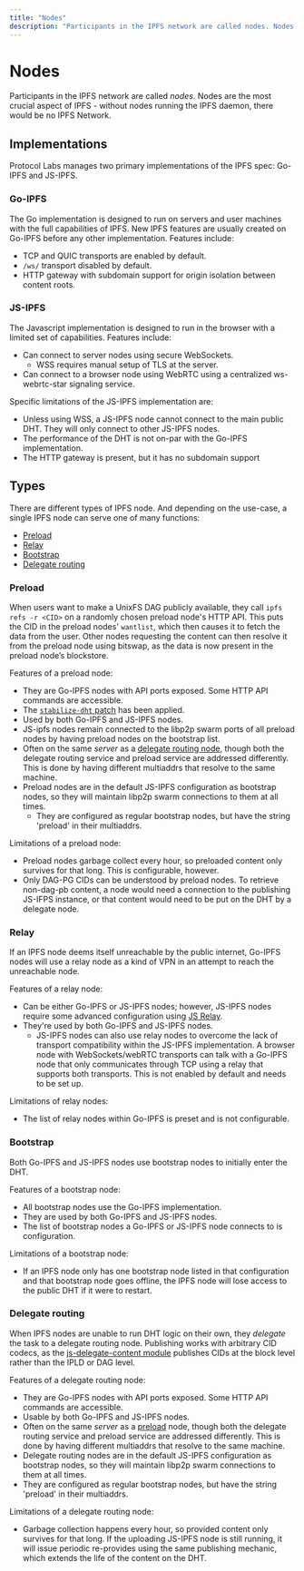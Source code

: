 ```yaml
---
title: "Nodes"
description: "Participants in the IPFS network are called nodes. Nodes are the most important aspect of IPFS - without nodes running the IPFS daemon, there would be no  IPFS network. This page discusses what nodes are, current IPFS implementations, and the types of services different nodes can offer."
---
```


# Nodes

Participants in the IPFS network are called _nodes_. Nodes are the most crucial aspect of IPFS - without nodes running the IPFS daemon, there would be no IPFS Network.

## Implementations

Protocol Labs manages two primary implementations of the IPFS spec: Go-IPFS and JS-IPFS.

### Go-IPFS

The Go implementation is designed to run on servers and user machines with the full capabilities of IPFS. New IPFS features are usually created on Go-IPFS before any other implementation. Features include:

- TCP and QUIC transports are enabled by default.
- `/ws/` transport disabled by default.
- HTTP gateway with subdomain support for origin isolation between content roots.

### JS-IPFS

The Javascript implementation is designed to run in the browser with a limited set of capabilities. Features include:

- Can connect to server nodes using secure WebSockets.
    - WSS requires manual setup of TLS at the server.
- Can connect to a browser node using WebRTC using a centralized ws-webrtc-star signaling service.

Specific limitations of the JS-IPFS implementation are:

- Unless using WSS, a JS-IPFS node cannot connect to the main public DHT. They will only connect to other JS-IPFS nodes.
- The performance of the DHT is not on-par with the Go-IPFS implementation.
- The HTTP gateway is present, but it has no subdomain support

## Types

There are different types of IPFS node. And depending on the use-case, a single IPFS node can serve one of many functions:

- [Preload](#preload)
- [Relay](#relay)
- [Bootstrap](#bootstrap)
- [Delegate routing](#delegate-routing)

### Preload

When users want to make a UnixFS DAG publicly available, they call `ipfs refs -r <CID>` on a randomly chosen preload node's HTTP API. This puts the CID in the preload nodes' `wantlist`, which then causes it to fetch the data from the user. Other nodes requesting the content can then resolve it from the preload node using bitswap, as the data is now present in the preload node’s blockstore.

Features of a preload node:

- They are Go-IPFS nodes with API ports exposed. Some HTTP API commands are accessible.
- The [`stabilize-dht` patch](https://github.com/ipfs/go-ipfs/tree/feat/stabilize-dht) has been applied.
- Used by both Go-IPFS and JS-IPFS nodes.
- JS-ipfs nodes remain connected to the libp2p swarm ports of all preload nodes by having preload nodes on the bootstrap list.
- Often on the same _server_ as a [delegate routing node](#delegate-routing), though both the delegate routing service and preload service are addressed differently. This is done by having different multiaddrs that resolve to the same machine.
- Preload nodes are in the default JS-IPFS configuration as bootstrap nodes, so they will maintain libp2p swarm connections to them at all times.
    - They are configured as regular bootstrap nodes, but have the string 'preload' in their multiaddrs.

Limitations of a preload node:

- Preload nodes garbage collect every hour, so preloaded content only survives for that long. This is configurable, however.
- Only DAG-PG CIDs can be understood by preload nodes. To retrieve non-dag-pb content, a node would need a connection to the publishing JS-IFPS instance, or that content would need to be put on the DHT by a delegate node. 

### Relay

If an IPFS node deems itself unreachable by the public internet, Go-IPFS nodes will use a relay node as a kind of VPN in an attempt to reach the unreachable node.

Features of a relay node:

- Can be either Go-IPFS or JS-IPFS nodes; however, JS-IPFS nodes require some advanced configuration using [JS Relay](https://github.com/libp2p/js-libp2p-relay-server).
- They're used by both Go-IPFS and JS-IPFS nodes.
    - JS-IPFS nodes can also use relay nodes to overcome the lack of transport compatibility within the JS-IPFS implementation. A browser node with WebSockets/webRTC transports can talk with a Go-IPFS node that only communicates through TCP using a relay that supports both transports. This is not enabled by default and needs to be set up.

Limitations of relay nodes:

- The list of relay nodes within Go-IPFS is preset and is not configurable.

### Bootstrap

Both Go-IPFS and JS-IPFS nodes use bootstrap nodes to initially enter the DHT.

Features of a bootstrap node:

- All bootstrap nodes use the Go-IPFS implementation.
- They are used by both Go-IPFS and JS-IPFS nodes.
- The list of bootstrap nodes a Go-IPFS or JS-IPFS node connects to is configuration.

Limitations of a bootstrap node:

- If an IPFS node only has one bootstrap node listed in that configuration and that bootstrap node goes offline, the IPFS node will lose access to the public DHT if it were to restart.

### Delegate routing

When IPFS nodes are unable to run DHT logic on their own, they _delegate_ the task to a delegate routing node. Publishing works with arbitrary CID codecs, as the [js-delegate-content module](https://github.com/libp2p/js-libp2p-delegated-content-routing/blob/master/src/index.js#L127-L128) publishes CIDs at the block level rather than the IPLD or DAG level.

Features of a delegate routing node:

- They are Go-IPFS nodes with API ports exposed. Some HTTP API commands are accessible.
- Usable by both Go-IPFS and JS-IPFS nodes.
- Often on the same _server_ as a [preload](#preload) node, though both the delegate routing service and preload service are addressed differently. This is done by having different multiaddrs that resolve to the same machine.
- Delegate routing nodes are in the default JS-IPFS configuration as bootstrap nodes, so they will maintain libp2p swarm connections to them at all times.
 - They are configured as regular bootstrap nodes, but have the string 'preload' in their multiaddrs.

Limitations of a delegate routing node:

- Garbage collection happens every hour, so provided content only survives for that long. If the uploading JS-IPFS node is still running, it will issue periodic re-provides using the same publishing mechanic, which extends the life of the content on the DHT.


